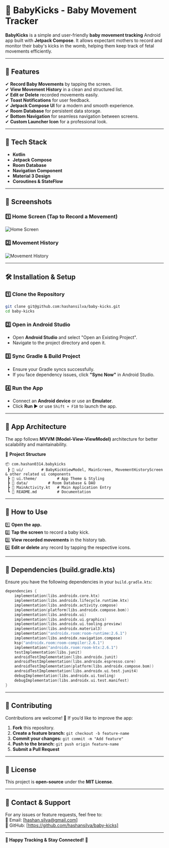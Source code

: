 # 👣 BabyKicks - Baby Movement Tracker

**BabyKicks** is a simple and user-friendly **baby movement tracking** Android app built with **Jetpack Compose**. It allows expectant mothers to record and monitor their baby's kicks in the womb, helping them keep track of fetal movements efficiently.

---

## 📱 Features
✔ **Record Baby Movements** by tapping the screen.  
✔ **View Movement History** in a clean and structured list.  
✔ **Edit or Delete** recorded movements easily.  
✔ **Toast Notifications** for user feedback.  
✔ **Jetpack Compose UI** for a modern and smooth experience.  
✔ **Room Database** for persistent data storage.  
✔ **Bottom Navigation** for seamless navigation between screens.  
✔ **Custom Launcher Icon** for a professional look.  

---

## 🚀 Tech Stack
- **Kotlin**
- **Jetpack Compose**
- **Room Database**
- **Navigation Component**
- **Material 3 Design**
- **Coroutines & StateFlow**

---

## 📸 Screenshots
### **1️⃣ Home Screen (Tap to Record a Movement)**
![Home Screen](images/main.png)

### **2️⃣ Movement History**
![Movement History](images/list.png)

---

## 🛠 Installation & Setup

### 1️⃣ Clone the Repository
```sh
git clone git@github.com:hashansilva/baby-kicks.git
cd baby-kicks
```

### 2️⃣ Open in Android Studio
- Open **Android Studio** and select "Open an Existing Project".
- Navigate to the project directory and open it.

### 3️⃣ Sync Gradle & Build Project
- Ensure your Gradle syncs successfully.
- If you face dependency issues, click **"Sync Now"** in Android Studio.

### 4️⃣ Run the App
- Connect an **Android device** or use an **Emulator**.
- Click **Run ▶** or use `Shift + F10` to launch the app.

---

## 🎨 App Architecture
The app follows **MVVM (Model-View-ViewModel)** architecture for better scalability and maintainability.

📂 **Project Structure**
```
📦 com.hashan0314.babykicks  
 ┣ 📂 ui/        # BabyKickViewModel, MainScreen, MovementHistoryScreen & other related ui components
 ┣ 📂 ui.theme/         # App Theme & Styling  
 ┣ 📂 data/         # Room Database & DAO  
 ┣ 📜 MainActivity.kt   # Main Application Entry 
 ┗ 📜 README.md         # Documentation  
```

---

## 🎯 How to Use
1️⃣ **Open the app.**  
2️⃣ **Tap the screen** to record a baby kick.  
3️⃣ **View recorded movements** in the history tab.  
4️⃣ **Edit or delete** any record by tapping the respective icons.

---

## 🔧 Dependencies (build.gradle.kts)
Ensure you have the following dependencies in your `build.gradle.kts`:

```kotlin
dependencies {
    implementation(libs.androidx.core.ktx)
    implementation(libs.androidx.lifecycle.runtime.ktx)
    implementation(libs.androidx.activity.compose)
    implementation(platform(libs.androidx.compose.bom))
    implementation(libs.androidx.ui)
    implementation(libs.androidx.ui.graphics)
    implementation(libs.androidx.ui.tooling.preview)
    implementation(libs.androidx.material3)
    implementation("androidx.room:room-runtime:2.6.1")
    implementation(libs.androidx.navigation.compose)
    ksp("androidx.room:room-compiler:2.6.1")
    implementation("androidx.room:room-ktx:2.6.1")
    testImplementation(libs.junit)
    androidTestImplementation(libs.androidx.junit)
    androidTestImplementation(libs.androidx.espresso.core)
    androidTestImplementation(platform(libs.androidx.compose.bom))
    androidTestImplementation(libs.androidx.ui.test.junit4)
    debugImplementation(libs.androidx.ui.tooling)
    debugImplementation(libs.androidx.ui.test.manifest)
}
```

---

## 🤝 Contributing
Contributions are welcome! 🎉 If you’d like to improve the app:  
1. **Fork** this repository.  
2. **Create a feature branch:** `git checkout -b feature-name`  
3. **Commit your changes:** `git commit -m "Add feature"`  
4. **Push to the branch:** `git push origin feature-name`  
5. **Submit a Pull Request**  

---

## 📝 License
This project is **open-source** under the **MIT License**.

---

## 📩 Contact & Support
For any issues or feature requests, feel free to:  
📧 Email: [hashan.silva@gmail.com]  
🐙 GitHub: [https://github.com/hashansilva/baby-kicks]

---

**👣 Happy Tracking & Stay Connected!** 💙

